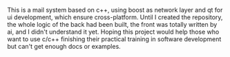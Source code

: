 This is a mail system based on c++, using boost as network layer and qt for ui development, which ensure cross-platform. Until I created the repository, the whole logic of the back had been built, the front was totally written by ai, and I didn't understand it yet. Hoping this project would help those who want to use c/c++ finishing their practical training in software development but can't get enough docs or examples.